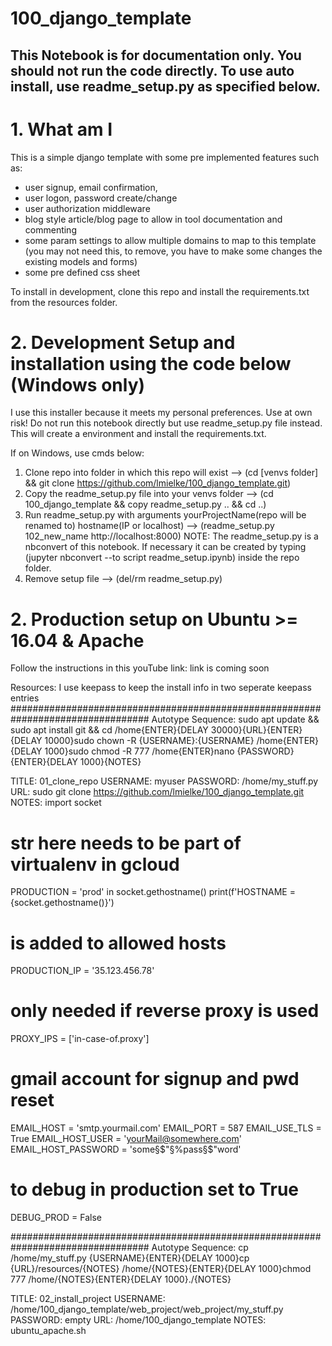 # 100_django_template
## This Notebook is for documentation only. You should not run the code directly. To use auto install, use readme_setup.py as specified below.

# 1. What am I

This is a simple django template with some pre implemented features such as:
- user signup, email confirmation,
- user logon, password create/change
- user authorization middleware
- blog style article/blog page to allow in tool documentation and commenting
- some param settings to allow multiple domains to map to this template (you may not need this, to remove, you have to make some changes the existing models and forms)
- some pre defined css sheet

To install in development, clone this repo and install the requirements.txt from the resources folder.

# 2. Development Setup and installation using the code below (Windows only)

I use this installer because it meets my personal preferences. Use at own risk! Do not run this notebook directly but use readme_setup.py file instead. This will create a environment and install the requirements.txt.

If on Windows, use cmds below:
1. Clone repo into folder in which this repo will exist          --> (cd [venvs folder] && git clone https://github.com/lmielke/100_django_template.git)
2. Copy the readme_setup.py file into your venvs folder        --> (cd 100_django_template && copy readme_setup.py .. && cd ..)
3. Run readme_setup.py with arguments yourProjectName(repo will be renamed to) hostname(IP or localhost) --> (readme_setup.py 102_new_name http://localhost:8000)
    NOTE: The readme_setup.py is a nbconvert of this notebook. If necessary  it can be created by typing (jupyter nbconvert --to script readme_setup.ipynb) inside the repo folder.
4. Remove setup file --> (del/rm readme_setup.py)


# 2. Production setup on Ubuntu >= 16.04 & Apache

Follow the instructions in this youTube link: link is coming soon

Resources: I use keepass to keep the install info in two seperate keepass entries
#################################################################################
Autotype Sequence: sudo apt update && sudo apt install git && cd /home{ENTER}{DELAY 30000}{URL}{ENTER}{DELAY 10000}sudo chown -R {USERNAME}:{USERNAME} /home{ENTER}{DELAY 1000}sudo chmod -R 777 /home{ENTER}nano {PASSWORD}{ENTER}{DELAY 1000}{NOTES}

TITLE: 01_clone_repo
USERNAME: myuser
PASSWORD: /home/my_stuff.py
URL: sudo git clone https://github.com/lmielke/100_django_template.git
NOTES:
import socket

# str here needs to be part of virtualenv in gcloud 
PRODUCTION = 'prod' in socket.gethostname()
print(f'HOSTNAME = {socket.gethostname()}')

# is added to allowed hosts
PRODUCTION_IP = '35.123.456.78'

# only needed if reverse proxy is used
PROXY_IPS = ['in-case-of.proxy']

# gmail account for signup and pwd reset
EMAIL_HOST = 'smtp.yourmail.com'
EMAIL_PORT = 587
EMAIL_USE_TLS = True
EMAIL_HOST_USER = 'yourMail@somewhere.com'
EMAIL_HOST_PASSWORD = 'some§$"§%pass§$"word'

# to debug in production set to True
DEBUG_PROD = False

#################################################################################
Autotype Sequence: cp /home/my_stuff.py {USERNAME}{ENTER}{DELAY 1000}cp {URL}/resources/{NOTES} /home/{NOTES}{ENTER}{DELAY 1000}chmod 777 /home/{NOTES}{ENTER}{DELAY 1000}./{NOTES}

TITLE: 02_install_project
USERNAME: /home/100_django_template/web_project/web_project/my_stuff.py
PASSWORD: empty
URL: /home/100_django_template
NOTES: ubuntu_apache.sh
